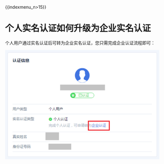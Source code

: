 {{indexmenu_n>15}}

# 个人实名认证如何升级为企业实名认证

个人用户通过实名认证后可转为企业实名认证，您只需完成企业认证流程即可：

![](/images/个人转企业.png)
